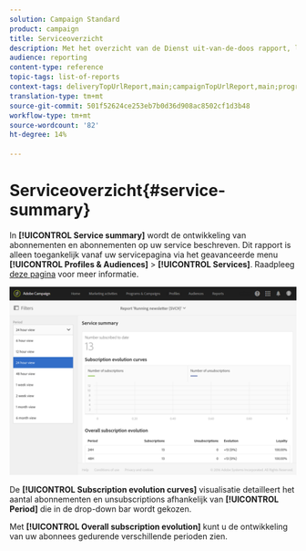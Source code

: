 ```yaml
---
solution: Campaign Standard
product: campaign
title: Serviceoverzicht
description: Met het overzicht van de Dienst uit-van-de-doos rapport, leer over de evolutie van abonnementen en abonnementen.
audience: reporting
content-type: reference
topic-tags: list-of-reports
context-tags: deliveryTopUrlReport,main;campaignTopUrlReport,main;programTopUrlReport,main
translation-type: tm+mt
source-git-commit: 501f52624ce253eb7b0d36d908ac8502cf1d3b48
workflow-type: tm+mt
source-wordcount: '82'
ht-degree: 14%

---
```



# Serviceoverzicht{#service-summary}

In **[!UICONTROL Service summary]** wordt de ontwikkeling van abonnementen en abonnementen op uw service beschreven.
Dit rapport is alleen toegankelijk vanaf uw servicepagina via het geavanceerde menu **[!UICONTROL Profiles & Audiences]** > **[!UICONTROL Services]**. Raadpleeg [deze pagina](../../audiences/using/monitoring-subscriptions.md#service-reports) voor meer informatie.

![](assets/service-summary.png)

De **[!UICONTROL Subscription evolution curves]** visualisatie detailleert het aantal abonnementen en unsubscriptions afhankelijk van **[!UICONTROL Period]** die in de drop-down bar wordt gekozen.

Met **[!UICONTROL Overall subscription evolution]** kunt u de ontwikkeling van uw abonnees gedurende verschillende perioden zien.
